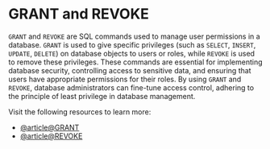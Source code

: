 # GRANT and REVOKE

`GRANT` and `REVOKE` are SQL commands used to manage user permissions in a database. `GRANT` is used to give specific privileges (such as `SELECT`, `INSERT`, `UPDATE`, `DELETE`) on database objects to users or roles, while `REVOKE` is used to remove these privileges. These commands are essential for implementing database security, controlling access to sensitive data, and ensuring that users have appropriate permissions for their roles. By using `GRANT` and `REVOKE`, database administrators can fine-tune access control, adhering to the principle of least privilege in database management.

Visit the following resources to learn more:

- [@article@GRANT](https://www.ibm.com/docs/en/qmf/12.2.0?topic=privileges-sql-grant-statement)
- [@article@REVOKE](https://www.ibm.com/docs/en/qmf/12.2.0?topic=privileges-sql-revoke-statement)